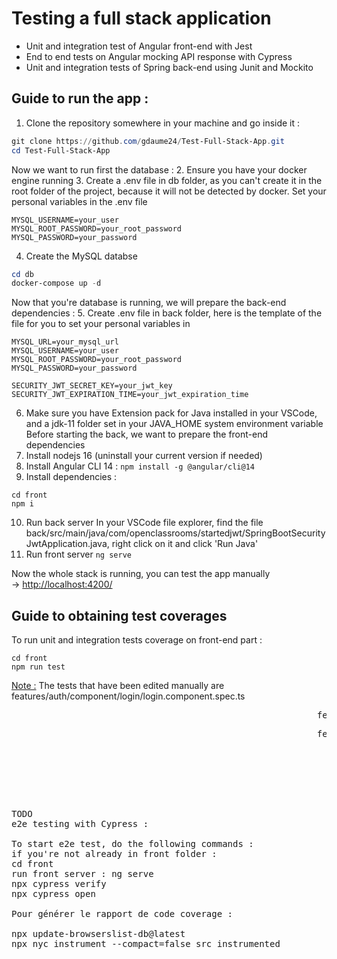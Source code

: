 # Testing a full stack application
* Unit and integration test of Angular front-end with Jest
* End to end tests on Angular mocking API response with Cypress
* Unit and integration tests of Spring back-end using Junit and Mockito

## Guide to run the app :

1. Clone the repository somewhere in your machine and go inside it :  
```powershell
git clone https://github.com/gdaume24/Test-Full-Stack-App.git
cd Test-Full-Stack-App
```
Now we want to run first the database :
2. Ensure you have your docker engine running
3. Create a .env file in db folder, as you can't create it in the root folder of the project, because it will not be detected by docker.
Set your personal variables in the .env file
```
MYSQL_USERNAME=your_user
MYSQL_ROOT_PASSWORD=your_root_password
MYSQL_PASSWORD=your_password
```
4. Create the MySQL databse
```powershell
cd db
docker-compose up -d
```
Now that you're database is running, we will prepare the back-end dependencies :
5. Create .env file in back folder, here is the template of the file for you to set your personal variables in
```
MYSQL_URL=your_mysql_url
MYSQL_USERNAME=your_user
MYSQL_ROOT_PASSWORD=your_root_password
MYSQL_PASSWORD=your_password

SECURITY_JWT_SECRET_KEY=your_jwt_key
SECURITY_JWT_EXPIRATION_TIME=your_jwt_expiration_time
```
6. Make sure you have Extension pack for Java installed in your VSCode, and a jdk-11 folder set in your JAVA_HOME system environment variable
Before starting the back, we want to prepare the front-end dependencies
7. Install nodejs 16 (uninstall your current version if needed)
8. Install Angular CLI 14 :
  ```npm install -g @angular/cli@14```
9. Install dependencies :
```
cd front
npm i
```
10. Run back server
In your VSCode file explorer, find the file back/src/main/java/com/openclassrooms/startedjwt/SpringBootSecurityJwtApplication.java, right click on it and click 'Run Java'
12. Run front server
```ng serve```

Now the whole stack is running, you can test the app manually  
-> <http://localhost:4200/>

## Guide to obtaining test coverages

To run unit and integration tests coverage on front-end part :
```
cd front
npm run test
```
<ins>Note :</ins> The tests that have been edited manually are features/auth/component/login/login.component.spec.ts  
<pre>                                                          features/auth/component/register/register.component.spec.ts<\pre>  
<pre>                                                          features/sessions/components/form/form.component.spec.ts<\pre>  







TODO
e2e testing with Cypress :

To start e2e test, do the following commands :
if you're not already in front folder :
cd front
run front server : ng serve
npx cypress verify
npx cypress open

Pour générer le rapport de code coverage :

npx update-browserslist-db@latest
npx nyc instrument --compact=false src instrumented 

